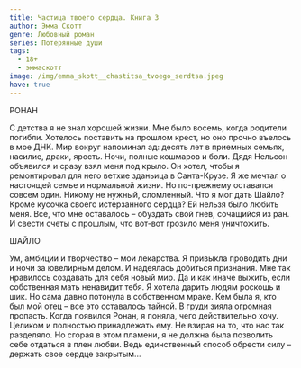 ```yaml
---
title: Частица твоего сердца. Книга 3
author: Эмма Скотт
genre: Любовный роман
series: Потерянные души
tags:
  - 18+
  - эммаскотт
image: /img/emma_skott__chastitsa_tvoego_serdtsa.jpeg
have: true
---
```

РОНАН 

С детства я не знал хорошей жизни. Мне было восемь, когда родители погибли. Хотелось поставить на прошлом крест, но оно прочно въелось в мое ДНК. Мир вокруг напоминал ад: десять лет в приемных семьях, насилие, драки, ярость. Ночи, полные кошмаров и боли. Дядя Нельсон объявился и сразу взял меня под крыло. Он хотел, чтобы я ремонтировал для него ветхие зданьица в Санта-Крузе. Я же мечтал о настоящей семье и нормальной жизни. Но по-прежнему оставался совсем один. Никому не нужный, сломленный. Что я мог дать Шайло? Кроме кусочка своего истерзанного сердца? Ей нельзя было любить меня. Все, что мне оставалось – обуздать свой гнев, сочащийся из ран. И свести счеты с прошлым, что вот-вот грозило меня уничтожить. 

ШАЙЛО 

Ум, амбиции и творчество – мои лекарства. Я привыкла проводить дни и ночи за ювелирным делом. И надеялась добиться признания. Мне так нравилось создавать для себя новый мир. Да и как иначе выжить, если собственная мать ненавидит тебя. Я хотела дарить людям роскошь и шик. Но сама давно потонула в собственном мраке. Кем была я, кто был мой отец – все это оставалось тайной. В груди зияла огромная пропасть. Когда появился Ронан, я поняла, чего действительно хочу. Целиком и полностью принадлежать ему. Не взирая на то, что нас так разделяло. Но сгорая в этом пламени, я не должна была позволить себе отдаться в плен любви. Ведь единственный способ обрести силу – держать свое сердце закрытым…